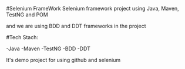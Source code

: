 #Selenium FrameWork
Selenium framework project using Java, Maven, TestNG and POM

and we are using BDD and DDT frameworks in the project


#Tech Stach:

-Java
-Maven
-TestNG
-BDD
-DDT

It's demo project for using github and selenium

